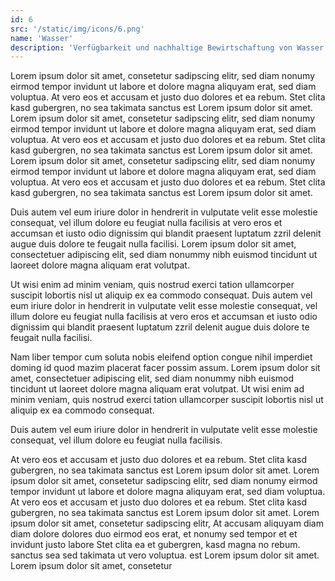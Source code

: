 ```yaml
---
id: 6
src: '/static/img/icons/6.png'
name: 'Wasser'
description: 'Verfügbarkeit und nachhaltige Bewirtschaftung von Wasser und Sanitärversorgung für alle gewährleisten'
---
```

Lorem ipsum dolor sit amet, consetetur sadipscing elitr, sed diam nonumy eirmod tempor invidunt ut labore et dolore magna
aliquyam erat, sed diam voluptua. At vero eos et accusam et justo duo dolores et ea rebum. Stet clita kasd gubergren, no
sea takimata sanctus est Lorem ipsum dolor sit amet. Lorem ipsum dolor sit amet, consetetur sadipscing elitr, sed diam
nonumy eirmod tempor invidunt ut labore et dolore magna aliquyam erat, sed diam voluptua. At vero eos et accusam et
justo duo dolores et ea rebum. Stet clita kasd gubergren, no sea takimata sanctus est Lorem ipsum dolor sit amet.
Lorem ipsum dolor sit amet, consetetur sadipscing elitr, sed diam nonumy eirmod tempor invidunt ut labore et dolore
magna aliquyam erat, sed diam voluptua. At vero eos et accusam et justo duo dolores et ea rebum. Stet clita kasd
gubergren, no sea takimata sanctus est Lorem ipsum dolor sit amet.

Duis autem vel eum iriure dolor in hendrerit in vulputate velit esse molestie consequat, vel illum dolore eu feugiat
nulla facilisis at vero eros et accumsan et iusto odio dignissim qui blandit praesent luptatum zzril delenit augue duis
dolore te feugait nulla facilisi. Lorem ipsum dolor sit amet, consectetuer adipiscing elit, sed diam nonummy nibh
euismod tincidunt ut laoreet dolore magna aliquam erat volutpat.

Ut wisi enim ad minim veniam, quis nostrud exerci tation ullamcorper suscipit lobortis nisl ut aliquip ex ea commodo
consequat. Duis autem vel eum iriure dolor in hendrerit in vulputate velit esse molestie consequat, vel illum dolore eu
feugiat nulla facilisis at vero eros et accumsan et iusto odio dignissim qui blandit praesent luptatum zzril delenit
augue duis dolore te feugait nulla facilisi.

Nam liber tempor cum soluta nobis eleifend option congue nihil imperdiet doming id quod mazim placerat facer possim
assum. Lorem ipsum dolor sit amet, consectetuer adipiscing elit, sed diam nonummy nibh euismod tincidunt ut laoreet
dolore magna aliquam erat volutpat. Ut wisi enim ad minim veniam, quis nostrud exerci tation ullamcorper suscipit
lobortis nisl ut aliquip ex ea commodo consequat.

Duis autem vel eum iriure dolor in hendrerit in vulputate velit esse molestie consequat, vel illum dolore eu feugiat
nulla facilisis.

At vero eos et accusam et justo duo dolores et ea rebum. Stet clita kasd gubergren, no sea takimata sanctus est Lorem
ipsum dolor sit amet. Lorem ipsum dolor sit amet, consetetur sadipscing elitr, sed diam nonumy eirmod tempor invidunt
ut labore et dolore magna aliquyam erat, sed diam voluptua. At vero eos et accusam et justo duo dolores et ea rebum.
Stet clita kasd gubergren, no sea takimata sanctus est Lorem ipsum dolor sit amet. Lorem ipsum dolor sit amet,
consetetur sadipscing elitr, At accusam aliquyam diam diam dolore dolores duo eirmod eos erat, et nonumy sed tempor et
et invidunt justo labore Stet clita ea et gubergren, kasd magna no rebum. sanctus sea sed takimata ut vero voluptua.
est Lorem ipsum dolor sit amet. Lorem ipsum dolor sit amet, consetetur